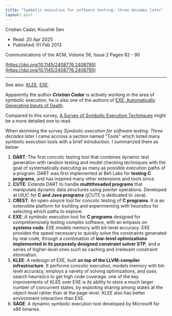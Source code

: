 ```yaml
---
title: "Symbolic execution for software testing: three decades later"
layout: post
---
```


Cristian Cadar, Koushik Sen

* Read: 20 Apr 2025
* Published: 01 Feb 2013

Communications of the ACM, Volume 56, Issue 2 Pages 82 - 90

[https://doi.org/10.1145/2408776.2408795](https://doi.org/10.1145/2408776.2408795)

---

See also: [KLEE](/paper_notes/2025-04-22-KLEE-unassisted-and-automatic-generation-of-high-coverage-tests-for-complex-systems-programs), [EXE](/paper_notes/2025-04-21-EXE-Automatically-Generating-Inputs-of-Death).

Apparently the author ***Cristian Cadar*** is actively working in the area of symbolic execution, he is also one of the authors of [EXE: Automatically Generating Inputs of Death](/paper_notes/2025-04-21-EXE-Automatically-Generating-Inputs-of-Death).

Compared to this survey, [A Survey of Symbolic Execution Techniques](/paper_notes/2025-04-20-A-Survey-of-Symbolic-Execution-Techniques) might be a more detailed one to read. 

When skimming the survey *Symbolic execution for software testing: Three decades later* I came accross a section named "Tools" which listed many symbolic execution tools with a brief introduction. I summarized them as below:

1. **DART**: The first concolic testing tool that combines dynamic test generation with random testing and model checking techniques with the goal of systematically executing as many as possible execution paths of a program. DART was first implemented at Bell Labs for **testing C programs**, and has inspired many other extensions and tools since.
2. **CUTE**: Extends DART to handle **multithreaded programs** that manipulate dynamic data structures using pointer operations. Developed at UIUC for **C and Java programs** (jCUTE is dedicated to Java).
3. **CREST**: An open-source tool for concolic testing of **C programs**. It is an extensible platform for building and experimenting with heuristics for selecting which paths to explore.
4. **EXE**: A symbolic execution tool for **C programs** designed for comprehensively testing complex software, with an empasis on **systems code**. EXE models memory with bit-level accuracy. EXE provides the speed necessary to quickly solve the constraints generated by real code, through a combination of **low-level optimizations implemented in its purposely designed constraint solver STP**, and a series of higher-level ones such as caching and irrelevant constraint elimination.
5. **KLEE**: A redesign of EXE, built **on top of the LLVM-compiler infrastructure**. It performs concolic execution, models memory with bit-level accuracy, employs a variety of solving optimizations, and uses search heuristics to get high code coverage. one of the key improvements of KLEE over EXE is its ability to store a much larger number of concurrent states, by exploiting sharing among states at the object-level rahter than at the page-level. KLEE also has better environment interaction than EXE. 
6. **SAGE**: A dynamic symbolic execution tool developed by Microsoft for x86 binaries.